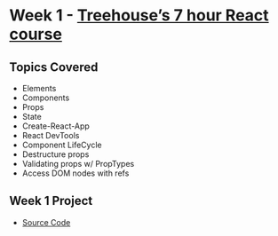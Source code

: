 # Week 1 - [Treehouse’s 7 hour React course](https://teamtreehouse.com/tracks/learn-react)

## Topics Covered
* Elements
* Components
* Props
* State
* Create-React-App
* React DevTools
* Component LifeCycle
* Destructure props
* Validating props w/ PropTypes
* Access DOM nodes with refs

## Week 1 Project
* [Source Code](https://github.com/gr8white/100DaysOfCode-React/tree/master/Week1/miniflix)
